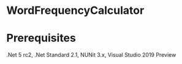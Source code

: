 # WordFrequencyCalculator
Prerequisites
==============
.Net 5 rc2, 
.Net Standard 2.1, 
NUNit 3.x,
Visual Studio 2019 Preview
